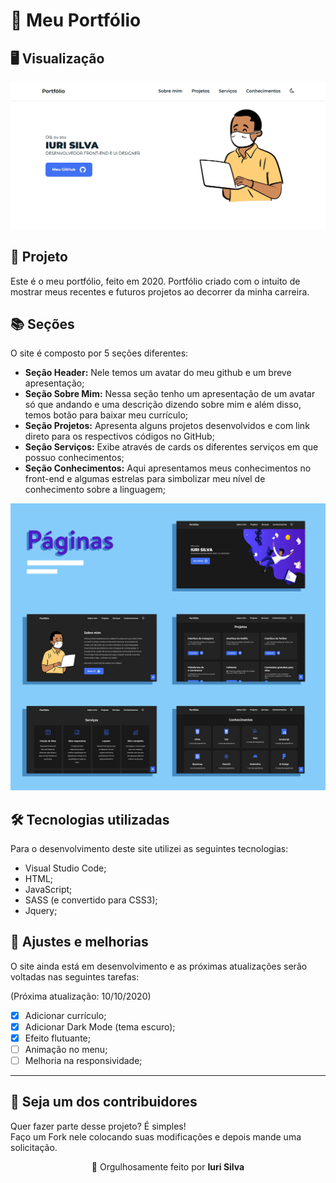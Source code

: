 # 🍣 Meu Portfólio<br>

## 🖥 Visualização
![Resultado final do projeto](image/resultado.jpg)

## 🌳 Projeto<br>
Este é o meu portfólio, feito em 2020. Portfólio criado com o intuito de mostrar meus recentes e futuros projetos ao decorrer da minha carreira.<br>

## 📚 Seções
O site é composto por 5 seções diferentes:

- **Seção Header:** Nele temos um avatar do meu github e um breve apresentação;
- **Seção Sobre Mim:** Nessa seção tenho um apresentação de um avatar só que andando e uma descrição dizendo sobre mim e além disso, temos botão para baixar meu currículo;
- **Seção Projetos:** Apresenta alguns projetos desenvolvidos e com link direto para os respectivos códigos no GitHub;
- **Seção Serviços:** Exibe através de cards os diferentes serviços em que possuo conhecimentos;
- **Seção Conhecimentos:** Aqui apresentamos meus conhecimentos no front-end e algumas estrelas para simbolizar meu nível de conhecimento sobre a linguagem;

![Telas](image/ConjuntoTelas.png)

## 🛠 Tecnologias utilizadas
Para o desenvolvimento deste site utilizei as seguintes tecnologias:
- Visual Studio Code;
- HTML;
- JavaScript;
- SASS (e convertido para CSS3);
- Jquery;

## 📌 Ajustes e melhorias
O site ainda está em desenvolvimento e as próximas atualizações serão voltadas nas seguintes tarefas:

(Próxima atualização: 10/10/2020)

- [x] Adicionar currículo;
- [x] Adicionar Dark Mode (tema escuro); 
- [x] Efeito flutuante;
- [ ] Animação no menu;  
- [ ] Melhoria na responsividade; 
---

## 🌈 Seja um dos contribuidores<br>
Quer fazer parte desse projeto? É simples!<br>
Faço um Fork nele colocando suas modificações e depois mande uma solicitação.

<p align= center>
🏰 Orgulhosamente feito por <strong>Iuri Silva</strong>
</p>
